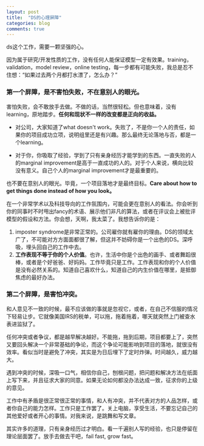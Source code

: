 ```yaml
---
layout: post
title:  "DS的心理屏障"
categories: blog
comments: true
---
```


ds这个工作，需要一颗坚强的心。

因为属于研究/开发性质的工作，没有任何人能保证模型一定有效果。training，validation，model review，online testing，每一步都有可能失败，我总是忍不住想：“如果过去两个月都打水漂了，怎么办？” 

### 第一个屏障，是不害怕失败，不在意别人的眼光。

害怕失败，会不敢放手去做。不做的话，当然很轻松。但也意味着，没有learning，原地踏步。**任何和现状不一样的改变都是正向的收益。**

* 对公司，大家知道了what doesn't work。失败了，不是你一个人的责任，如果你的项目成功立项，说明组里还是有兴趣。那么最终无论落地与否，都是一个learning。

* 对于你，你吸取了经验，学到了只有亲身经历才能学到的东西。一直失败的人的marginal improvement是高于一直成功的人的。对于个人来说，横向比较没有意义。自己个人的marginal improvement才是最重要的。

也不要在意别人的眼光。毕竟，一个项目落地才是最终目标。**Care about how to get things done instead of how you look。**

在一个非常学术以及科技导向的工作氛围内，可能会更在意别人的看法。你会听到你的同事时不时甩出fancy的术语、展示他们非凡的算法，或者在评议会上被批评模型的假设和方法。你会想，天啊，我太菜了。我想告诉你的是：
1. imposter syndrome是非常正常的。公司雇你就有雇你的理由。DS的领域太广了，不可能对方方面面都很了解，但这并不妨碍你是一个出色的DS。深呼吸，埋头回自己的工作中去。
2. **工作表现不等于你的个人价值**。也许，生活中你是个出色的画手、或者舞蹈很棒，或者是个好爸爸、好妈妈。工作毕竟只是工作。工作表现和你的个人价值是没有必然关系的。知道自己喜欢什么，知道自己的内生价值在哪里，是抵御焦虑的最好办法。

### 第二个屏障，是害怕冲突。

和人意见不一致的时候，最不应该做的事就是忽视它，或者，在自己不信服的情况下轻易让步。它就像美国IRS的税单，可以拖，拖着拖着，哪天就突然上门被查水表进监狱了。

任何冲突或者争议，都是越早解决越好。不能拖，拖到后期，项目都要上了，突然又要回头解决一个非常基础的争论，而这个争论可能影响到项目的落地，就很没有效率。看似当时是避免了冲突，其实是为日后埋下了定时炸弹。时间越久，威力越大。

遇到冲突的时候，深吸一口气，相信你自己，刨根问题，把问题和解决方法在纸面上写下来，并且征求大家的同意。如果无论如何都没办法达成一致，征求你的上级的意见。

工作中有矛盾是很正常很正常的事情，和人有冲突，并不代表对方的人品怎样，或者你自己的能力怎样。工作只是工作罢了。关上电脑，享受生活，不要忘记自己的其他爱好或者开心的事情。对我来说，是跳舞和写文章。

其实许多的道理，只有亲身经历过才明白。看一千遍别人写的经验，也只是停留在理论层面罢了。放手去做去干吧，fail fast, grow fast。






